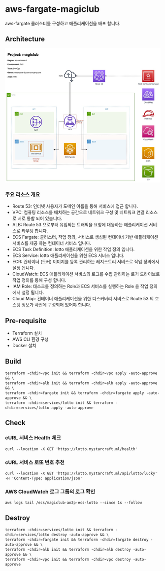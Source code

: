 # aws-fargate-magiclub
aws-fargate 클러스터를 구성하고 애플리케이션을 배포 합니다.

## Architecture
![](aws-arch-ecs-fargate-01.png)

### 주요 리소스 개요
- Route 53: 인터넷 사용자가 도메인 이름을 통해 서비스에 접근 합니다.
- VPC: 컴퓨팅 리소스를 배치하는 공간으로 네트워크 구성 및 네트워크 연결 리소스로 서로 통합 되어 있습니다.
- ALB: Route 53 으로부터 유입되는 트래픽을 요청에 대응하는 애플리케이션 서비스로 라우팅 합니다.
- ECS Fargate: 클러스터, 작업 정의, 서비스로 생성된 컨테이너 기반 애플리케이션 서비스를 제공 하는 컨테이너 서비스 입니다.
- ECS Task Definition: lotto 애플리케이션을 위한 작업 정의 입니다.
- ECS Service: lotto 애플리케이션을 위한 ECS 서비스 입니다.
- ECR: 컨테이너 (도커) 이미지를 등록 관리하는 레지스트리 서비스로 작업 정의에서 설정 됩니다.
- CloudWatch: ECS 애플리케이션 서비스의 로그를 수집 관리하는 로거 드라이브로 작업 정의를 통해 구성 합니다.
- IAM Role: 태스크를 정의하는 Role과 ECS 서비스를 실행하는 Role 을 작업 정의에서 설정 됩니다.
- Cloud Map: 컨테이너 애플리케이션을 위한 디스커버리 서비스로 Route 53 의 호스팅 정보가 사전에 구성되어 있어야 합니다.

## Pre-requisite
- Terraform 설치
- AWS CLI 환경 구성
- Docker 설치

## Build

```
terraform -chdir=vpc init && terraform -chdir=vpc apply -auto-approve && \
terraform -chdir=alb init && terraform -chdir=alb apply -auto-approve && \
terraform -chdir=fargate init && terraform -chdir=fargate apply -auto-approve && \
terraform -chdir=services/lotto init && terraform -chdir=services/lotto apply -auto-approve
```

## Check

### cURL 서비스 Health 체크 
```
curl --location -X GET 'https://lotto.mystarcraft.ml/health'
```

### cURL 서비스 로또 번호 추천 
```
curl --location -X GET 'https://lotto.mystarcraft.ml/api/lotto/lucky' -H 'Content-Type: application/json'
```

### AWS CloudWatch 로그 그룹의 로그 확인 
```
aws logs tail /ecs/magiclub-an2p-ecs-lotto --since 1s --follow
```

## Destroy

```
terraform -chdir=services/lotto init && terraform -chdir=services/lotto destroy -auto-approve && \
terraform -chdir=fargate init && terraform -chdir=fargate destroy -auto-approve && \
terraform -chdir=alb init && terraform -chdir=alb destroy -auto-approve && \
terraform -chdir=vpc init && terraform -chdir=vpc destroy -auto-approve
```
